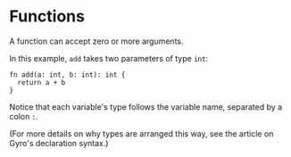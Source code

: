 # Functions

A function can accept zero or more arguments.

In this example, `add` takes two parameters of type `int`:

```gyro
fn add(a: int, b: int): int {
  return a + b
}
```

Notice that each variable's type follows the variable name, separated by a colon `:`.

(For more details on why types are arranged this way, see the article on Gyro's declaration syntax.)